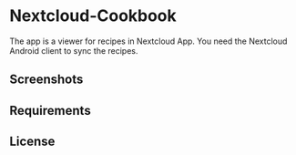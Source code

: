 # Nextcloud-Cookbook

The app is a viewer for recipes in Nextcloud App.
You need the Nextcloud Android client to sync the recipes.

## Screenshots

## Requirements

## License

